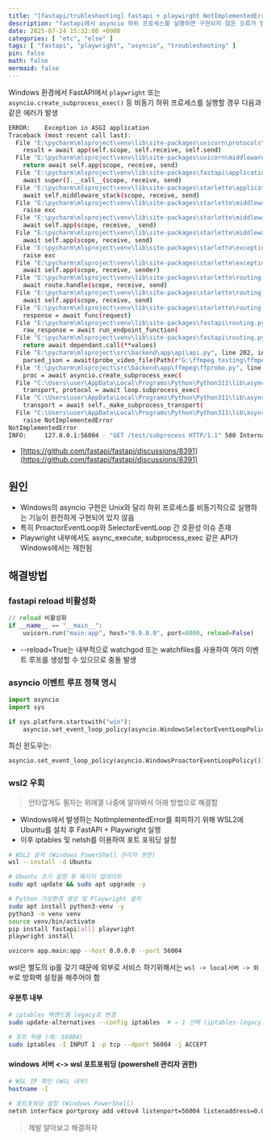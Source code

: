 ```yaml
---
title: "[fastapi/trubleshooting] fastapi + playwirght NotImplementedError"
description: "fastapi에서 asyncio 하위 프로세스를 실행하면 구현되지 않은 오류가 발생"
date: 2025-07-24 15:32:00 +0900
categories: [ "etc", "else" ]
tags: [ "fastapi", "playwright", "asyncio", "troubleshooting" ]
pin: false
math: false
mermaid: false
---
```



Windows 환경에서 FastAPI에서 `playwright` 또는 `asyncio.create_subprocess_exec()` 등 비동기 하위 프로세스를 실행할 경우 다음과 같은 에러가 발생

```bash
ERROR:    Exception in ASGI application
Traceback (most recent call last):
  File "E:\pycharm\mlsproject\venv\lib\site-packages\uvicorn\protocols\http\httptools_impl.py", line 375, in run_asgi
    result = await app(self.scope, self.receive, self.send)
  File "E:\pycharm\mlsproject\venv\lib\site-packages\uvicorn\middleware\proxy_headers.py", line 75, in __call__
    return await self.app(scope, receive, send)
  File "E:\pycharm\mlsproject\venv\lib\site-packages\fastapi\applications.py", line 208, in __call__
    await super().__call__(scope, receive, send)
  File "E:\pycharm\mlsproject\venv\lib\site-packages\starlette\applications.py", line 112, in __call__
    await self.middleware_stack(scope, receive, send)
  File "E:\pycharm\mlsproject\venv\lib\site-packages\starlette\middleware\errors.py", line 181, in __call__
    raise exc
  File "E:\pycharm\mlsproject\venv\lib\site-packages\starlette\middleware\errors.py", line 159, in __call__
    await self.app(scope, receive, _send)
  File "E:\pycharm\mlsproject\venv\lib\site-packages\starlette\middleware\cors.py", line 84, in __call__
    await self.app(scope, receive, send)
  File "E:\pycharm\mlsproject\venv\lib\site-packages\starlette\exceptions.py", line 82, in __call__
    raise exc
  File "E:\pycharm\mlsproject\venv\lib\site-packages\starlette\exceptions.py", line 71, in __call__
    await self.app(scope, receive, sender)
  File "E:\pycharm\mlsproject\venv\lib\site-packages\starlette\routing.py", line 656, in __call__
    await route.handle(scope, receive, send)
  File "E:\pycharm\mlsproject\venv\lib\site-packages\starlette\routing.py", line 259, in handle
    await self.app(scope, receive, send)
  File "E:\pycharm\mlsproject\venv\lib\site-packages\starlette\routing.py", line 61, in app
    response = await func(request)
  File "E:\pycharm\mlsproject\venv\lib\site-packages\fastapi\routing.py", line 226, in app
    raw_response = await run_endpoint_function(
  File "E:\pycharm\mlsproject\venv\lib\site-packages\fastapi\routing.py", line 159, in run_endpoint_function
    return await dependant.call(**values)
  File "E:\pycharm\mlsproject\src\backend\app\api\api.py", line 202, in subprocess_test
    parsed_json = await(probe_video_file(Path(r"G:\ffmpeg testing\ffmpeg\ffprobe.exe"),
  File "E:\pycharm\mlsproject\src\backend\app\ffmpeg\ffprobe.py", line 26, in probe_video_file
    proc = await asyncio.create_subprocess_exec(
  File "C:\Users\user\AppData\Local\Programs\Python\Python311\lib\asyncio\subprocess.py", line 218, in create_subprocess_exec
    transport, protocol = await loop.subprocess_exec(
  File "C:\Users\user\AppData\Local\Programs\Python\Python311\lib\asyncio\base_events.py", line 1652, in subprocess_exec
    transport = await self._make_subprocess_transport(
  File "C:\Users\user\AppData\Local\Programs\Python\Python311\lib\asyncio\base_events.py", line 493, in _make_subprocess_transport
    raise NotImplementedError
NotImplementedError
INFO:     127.0.0.1:56004 - "GET /test/subprocess HTTP/1.1" 500 Internal Server Error
```

* [https://github.com/fastapi/fastapi/discussions/8391](https://github.com/fastapi/fastapi/discussions/8391)

## 원인

* Windows의 asyncio 구현은 Unix와 달리 하위 프로세스를 비동기적으로 실행하는 기능이 완전하게 구현되어 있지 않음
* 특히 ProactorEventLoop와 SelectorEventLoop 간 호환성 이슈 존재
* Playwright 내부에서도 async_execute, subprocess_exec 같은 API가 Windows에서는 제한됨

## 해결방법

### fastapi reload 비활성화

```python
// reload 비활성화
if __name__ == "__main__":
    uvicorn.run("main:app", host="0.0.0.0", port=8000, reload=False)
```

* --reload=True는 내부적으로 watchgod 또는 watchfiles를 사용하여 여러 이벤트 루프를 생성할 수 있으므로 충돌 발생


### asyncio 이벤트 루프 정책 명시

```python
import asyncio
import sys

if sys.platform.startswith("win"):
    asyncio.set_event_loop_policy(asyncio.WindowsSelectorEventLoopPolicy())
```

최신 윈도우는:

```python
asyncio.set_event_loop_policy(asyncio.WindowsProactorEventLoopPolicy())
```

###  wsl2 우회

> 안타깝게도 필자는 위에껄 나중에 알아봐서 아래 방법으로 해결함

* Windows에서 발생하는 NotImplementedError를 회피하기 위해 WSL2에 Ubuntu를 설치 후 FastAPI + Playwright 실행
* 이후 iptables 및 netsh를 이용하여 포트 포워딩 설정

```bash
# WSL2 설치 (Windows PowerShell 관리자 권한)
wsl --install -d Ubuntu

# Ubuntu 초기 설정 후 패키지 업데이트
sudo apt update && sudo apt upgrade -y

# Python 가상환경 생성 및 Playwright 설치
sudo apt install python3-venv -y
python3 -m venv venv
source venv/bin/activate
pip install fastapi[all] playwright
playwright install

uvicorn app.main:app --host 0.0.0.0 --port 56004
```

wsl은 별도의 ip를 갖기 때문에 외부로 서비스 하기위해서는 `wsl -> local서버 -> 외부`로 방화벽 설정을 해주어야 함

#### 우분투 내부

```bash
# iptables 백엔드를 legacy로 변경
sudo update-alternatives --config iptables  # → 1 선택 (iptables-legacy)

# 포트 허용 (예: 56004)
sudo iptables -I INPUT 1 -p tcp --dport 56004 -j ACCEPT
```

#### windows 서버 <-> wsl 포트포워딩 (powershell 관리자 권한)

```bash
# WSL IP 확인 (WSL 내부)
hostname -I

# 포트포워딩 설정 (Windows PowerShell)
netsh interface portproxy add v4tov4 listenport=56004 listenaddress=0.0.0.0 connectport=56004 connectaddress=<WSL-IP>
```

> 제발 알아보고 해결하자